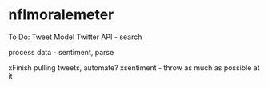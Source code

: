 nflmoralemeter
==============
To Do:
Tweet Model
Twitter API - search

process data - sentiment, parse

xFinish pulling tweets, automate?
xsentiment - throw as much as possible at it
